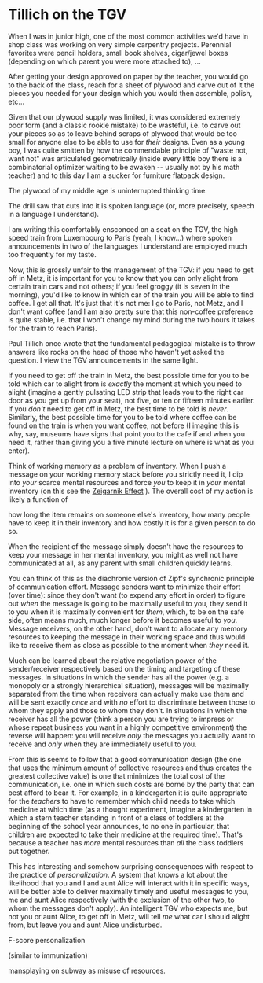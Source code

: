 # Tillich on the TGV

When I was in junior high, one of the most common activities we'd have in shop class was working on very simple carpentry projects. Perennial favorites were pencil holders, small book shelves, cigar/jewel boxes (depending on which parent you were more attached to), ...

After getting your design approved on paper by the teacher, you would go to the back of the class, reach for a sheet of plywood and carve out of it the pieces you needed for your design which you would then assemble, polish, etc...

Given that our plywood supply was limited, it was considered extremely poor form (and a classic rookie mistake) to be wasteful, i.e. to carve out your pieces so as to leave behind scraps of plywood that would be too small for anyone else to be able to use for *their* designs. Even as a young boy, I was quite smitten by how the commendable principle of "waste not, want not" was articulated geometrically (inside every little boy there is a combinatorial optimizer waiting to be awaken -- usually not by his math teacher) and to this day I am a sucker for furniture flatpack design.

The plywood of my middle age is uninterrupted thinking time.

The drill saw that cuts into it is spoken language (or, more precisely, speech in a language I understand).

I am writing this comfortably ensconced on a seat on the TGV, the high speed train from Luxembourg to Paris (yeah, I know...) where spoken announcements in two of the languages I understand are employed much too frequently for my taste.

Now, this is grossly unfair to the management of the TGV: if you need to get off in Metz, it is important for you to know that you can only alight from certain train cars and not others; if you feel groggy (it is seven in the morning), you'd like to know in which car of the train you will be able to find coffee. I get all that. It's just that it's not me: I go to Paris, not Metz, and I don't want coffee (and I am also pretty sure that this non-coffee preference is quite stable, i.e. that I won't change my mind during the two hours it takes for the train to reach Paris).

Paul Tillich once wrote that the fundamental pedagogical mistake is to throw answers like rocks on the head of those who haven't yet asked the question. I view the TGV announcements in the same light.

If you need to get off the train in Metz, the best possible time for you to be told which car to alight from is *exactly* the moment at which you need to alight (imagine a gently pulsating LED strip that leads you to the right car door as you get up from your seat), not five, or ten or fifteen minutes earlier. If you *don't* need to get off in Metz, the best time to be told is *never*. Similarly, the best possible time for you to be told where coffee can be found on the train is when you want coffee, not before (I imagine this is why, say, museums have signs that point you to the cafe if and when you need it, rather than giving you a five minute lecture on where is what as you enter).

Think of working memory as a problem of inventory. When I push a message on your working memory stack before you strictly need it, I dip into *your* scarce mental resources and force *you* to keep it in *your* mental inventory (on this see the [Zeigarnik Effect]() ). The overall cost of my action is likely a function of

how long the item remains on someone else's inventory,
how many people have to keep it in their inventory and
how costly it is for a given person to do so.

When the recipient of the message simply doesn't have the resources to keep your message in her mental inventory, you might as well not have communicated at all, as any parent with small children quickly learns.

You can think of this as the diachronic version of Zipf's synchronic principle of communication effort. Message senders want to minimize their effort (over time): since they don't want (to expend any effort in order) to figure out *when* the message is going to be maximally useful to you, they send it to you when it is maximally convenient for *them*, which, to be on the safe side, often means much, much longer before it becomes useful to *you*. Message receivers, on the other hand, don't want to allocate any memory resources to keeping the message in their working space and thus would like to receive them as close as possible to the moment when *they* need it.   

Much can be learned about the relative negotiation power of the sender/receiver respectively based on the timing and targeting of these messages. In situations in which the sender has all the power (e.g. a monopoly or a strongly hierarchical situation), messages will be maximally separated from the time when receivers can actually make use them and will be sent exactly *once* and with *no* effort to discriminate between those to whom they apply and those to whom they don't. In situations in which the receiver has all the power (think a person you are trying to impress or whose repeat business you want in a highly competitive environment) the reverse will happen: you will receive *only* the messages you actually want to receive and *only* when they are immediately useful to you.

From this is seems to follow that a good communication design (the one that uses the minimum amount of collective resources and thus creates the greatest collective value) is one that minimizes the total cost of the communication, i.e. one in which such costs are borne by the party that can best afford to bear it. For example, in a kindergarten it is quite appropriate for the *teachers* to have to remember which child needs to take which medicine at which time (as a thought experiment, imagine a kindergarten in which a stern teacher standing in front of a class of toddlers at the beginning of the school year announces, to no one in particular, that children are expected to take their medicine at the required time). That's because a teacher has *more* mental resources than *all* the class toddlers put together.

This has interesting and somehow surprising consequences with respect to the practice of *personalization*. A system that knows a lot about the likelihood that you and I and aunt Alice will interact with it in specific ways, will be better able to deliver maximally timely and useful messages to you, me and aunt Alice respectively (with the exclusion of the other two, to whom the messages don't apply). An intelligent TGV who expects me, but not you or aunt Alice, to get off in Metz, will tell *me* what car I should alight from, but leave you and aunt Alice undisturbed.  

F-score personalization

(similar to immunization)  

mansplaying on subway as misuse of resources.
